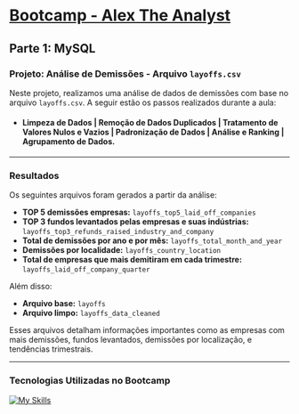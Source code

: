 # [Bootcamp - Alex The Analyst](https://www.youtube.com/watch?v=wQQR60KtnFY&t=13892s)

## Parte 1: MySQL

### Projeto: Análise de Demissões - Arquivo `layoffs.csv`

Neste projeto, realizamos uma análise de dados de demissões com base no arquivo `layoffs.csv`. A seguir estão os passos realizados durante a aula:
- #### Limpeza de Dados | Remoção de Dados Duplicados  | Tratamento de Valores Nulos e Vazios | Padronização de Dados | Análise e Ranking | Agrupamento de Dados.
---

### Resultados

Os seguintes arquivos foram gerados a partir da análise:

- **TOP 5 demissões empresas:** `layoffs_top5_laid_off_companies`
- **TOP 3 fundos levantados pelas empresas e suas indústrias:** `layoffs_top3_refunds_raised_industry_and_company`
- **Total de demissões por ano e por mês:** `layoffs_total_month_and_year`
- **Demissões por localidade:** `layoffs_country_location`
- **Total de empresas que mais demitiram em cada trimestre:** `layoffs_laid_off_company_quarter`

Além disso:

- **Arquivo base:** `layoffs`
- **Arquivo limpo:** `layoffs_data_cleaned`

Esses arquivos detalham informações importantes como as empresas com mais demissões, fundos levantados, demissões por localização, e tendências trimestrais.

---

### Tecnologias Utilizadas no Bootcamp

[![My Skills](https://skillicons.dev/icons?i=mysql&theme=dark)](https://skillicons.dev)